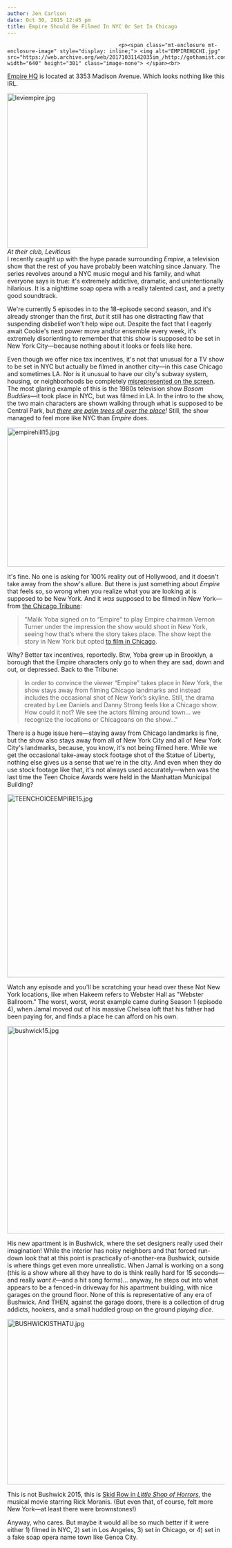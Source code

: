 ```yaml
---
author: Jen Carlson
date: Oct 30, 2015 12:45 pm
title: Empire Should Be Filmed In NYC Or Set In Chicago
---
```


	
										<p><span class="mt-enclosure mt-enclosure-image" style="display: inline;"> <img alt="EMPIREHQCHI.jpg" src="https://web.archive.org/web/20171031142035im_/http://gothamist.com/attachments/arts_jen/EMPIREHQCHI.jpg" width="640" height="301" class="image-none"> </span><br>
<span class="photo_caption"><a href="https://web.archive.org/web/20171031142035/http://empire.wikia.com/wiki/Empire_Entertainment">Empire HQ</a> is located at 3353 Madison Avenue. Which looks nothing like this IRL.</span></p>

<p><span class="mt-enclosure mt-enclosure-image" style="display: inline;"> </span></p><div class="image-right"> <img alt="leviempire.jpg" src="https://web.archive.org/web/20171031142035im_/http://gothamist.com/attachments/arts_jen/leviempire.jpg" width="325" height="358"> <br> <i style=" width:325px; ;display:block"> At their club, Leviticus</i></div> I recently caught up with the hype parade surrounding <em>Empire</em>, a television show that the rest of you have probably been watching since January. The series revolves around a NYC music mogul and his family, and what everyone says is true: it&apos;s extremely addictive, dramatic, and unintentionally hilarious. It is a nighttime soap opera with a really talented cast, and a pretty good soundtrack. <p></p>

<p>We&apos;re currently 5 episodes in to the 18-episode second season, and it&apos;s already stronger than the first, <em>but</em> it still has one distracting flaw that suspending disbelief won&apos;t help wipe out. Despite the fact that I eagerly await Cookie&apos;s next power move and/or ensemble every week, it&apos;s extremely disorienting to remember that this show is supposed to be set in New York City&#x2014;because nothing about it looks or feels like here. </p>

<p>Even though we offer nice tax incentives, it&apos;s not that unusual for a TV show to be set in NYC but actually be filmed in another city&#x2014;in this case Chicago and sometimes LA. Nor is it unusual to have our city&apos;s subway system, housing, or neighborhoods be completely <a href="https://web.archive.org/web/20171031142035/http://gothamist.com/tags/nycasseenontv">misrepresented on the screen</a>. The most glaring example of this is the 1980s television show <em>Bosom Buddies</em>&#x2014;it took place in NYC, but was filmed in LA. In the intro to the show, the two main characters are shown walking through what is supposed to be Central Park, but <em><a href="https://web.archive.org/web/20171031142035/http://gothamist.com/2014/04/08/bosom_buddies.php">there are palm trees all over the place</a>!</em> Still, the show managed to feel more like NYC than <em>Empire</em> does. </p>

<p><span class="mt-enclosure mt-enclosure-image" style="display: inline;"> <img alt="empirehill15.jpg" src="https://web.archive.org/web/20171031142035im_/http://gothamist.com/attachments/arts_jen/empirehill15.jpg" width="640" height="322" class="image-none"> </span></p>

<p>It&apos;s fine. No one is asking for 100% reality out of Hollywood, and it doesn&apos;t take away from the show&apos;s allure. But there is just something about <em>Empire</em> that feels so, so wrong when you realize what you are looking at is supposed to be New York. And it <em>was</em> supposed to be filmed in New York&#x2014;from <a href="https://web.archive.org/web/20171031142035/http://www.chicagotribune.com/entertainment/celebrity/chi-empire-fox-chicago-locations-20150318-column.html">the Chicago Tribune</a>:</p><blockquote>&quot;Malik Yoba signed on to &#x201C;Empire&#x201D; to play Empire chairman Vernon Turner under the impression the show would shoot in New York, seeing how that&#x2019;s where the story takes place. The show kept the story in New York but opted <a href="https://web.archive.org/web/20171031142035/http://www.itsfilmedthere.com/2015/01/empire.html">to film in Chicago</a>.</blockquote><p></p>

<p>Why? Better tax incentives, reportedly. Btw, Yoba grew up in Brooklyn, a borough that the Empire characters only go to when they are sad, down and out, or depressed. Back to the Tribune:</p>

<blockquote>In order to convince the viewer &#x201C;Empire&#x201D; takes place in New York, the show stays away from filming Chicago landmarks and instead includes the occasional shot of New York&#x2019;s skyline. Still, the drama created by Lee Daniels and Danny Strong feels like a Chicago show. How could it not? We see the actors filming around town... we recognize the locations or Chicagoans on the show...&quot;</blockquote>There is a huge issue here&#x2014;staying away from Chicago landmarks is fine, but the show also stays away from all of New York City and all of New York City&apos;s landmarks, because, you know, it&apos;s not being filmed here. While we get the occasional take-away stock footage shot of the Statue of Liberty, nothing else gives us a sense that we&apos;re in the city. And even when they do use stock footage like that, it&apos;s not always used accurately&#x2014;when was the last time the Teen Choice Awards were held in the Manhattan Municipal Building?

<p><span class="mt-enclosure mt-enclosure-image" style="display: inline;"> <img alt="TEENCHOICEEMPIRE15.jpg" src="https://web.archive.org/web/20171031142035im_/http://gothamist.com/attachments/arts_jen/TEENCHOICEEMPIRE15.jpg" width="640" height="424" class="image-none"> </span></p>

<p>Watch any episode and you&apos;ll be scratching your head over these Not New York locations, like when Hakeem refers to Webster Hall as &quot;Webster Ballroom.&quot; The worst, worst, worst example came during Season 1 (episode 4), when Jamal moved out of his massive Chelsea loft that his father had been paying for, and finds a place he can afford on his own.</p>

<p><span class="mt-enclosure mt-enclosure-image" style="display: inline;"> <img alt="bushwick15.jpg" src="https://web.archive.org/web/20171031142035im_/http://gothamist.com/attachments/arts_jen/bushwick15.jpg" width="640" height="480" class="image-none"> </span></p>

<p>His new apartment is in Bushwick, where the set designers really used their imagination! While the interior has noisy neighbors and that forced run-down look that at this point is practically of-another-era Bushwick, outside is where things get even more unrealistic. When Jamal is working on a song (this is a show where all they have to do is think really hard for 15 seconds&#x2014;and really <em>want it</em>&#x2014;and a hit song forms)... anyway, he steps out into what appears to be a fenced-in driveway for his apartment building, with nice garages on the ground floor. None of this is representative of any era of Bushwick. And THEN, against the garage doors, there is a collection of drug addicts, hookers, and a small huddled group on the ground <em>playing dice</em>. </p>

<p><span class="mt-enclosure mt-enclosure-image" style="display: inline;"> <img alt="BUSHWICKISTHATU.jpg" src="https://web.archive.org/web/20171031142035im_/http://gothamist.com/attachments/arts_jen/BUSHWICKISTHATU.jpg" width="640" height="383" class="image-none"> </span></p>

<p>This is not Bushwick 2015, this is <a href="https://web.archive.org/web/20171031142035/https://www.youtube.com/watch?v=z0kSBiu1IGk">Skid Row in <em>Little Shop of Horrors</em></a>, the musical movie starring Rick Moranis. (But even that, of course, felt more New York&#x2014;at least there were brownstones!)</p>

<p>Anyway, who cares. But maybe it would all be so much better if it were either 1) filmed in NYC, 2) set in Los Angeles, 3) set in Chicago, or 4) set in a fake soap opera name town like Genoa City.</p>					
										
									
				